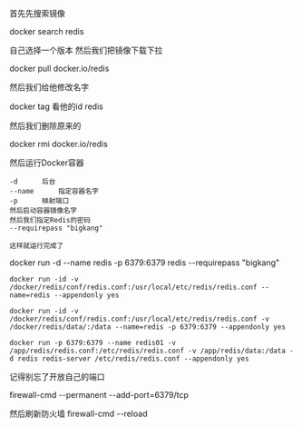 首先先搜索镜像

docker search redis

自己选择一个版本
然后我们把镜像下载下拉

docker pull docker.io/redis

然后我们给他修改名字

docker tag 看他的id  redis

然后我们删除原来的

docker rmi docker.io/redis

然后运行Docker容器

	-d 		后台
	--name		指定容器名字
	-p		映射端口
	然后启动容器镜像名字
	然后我们指定Redis的密码
	--requirepass "bigkang"
	
	这样就运行完成了

docker run -d --name redis -p 6379:6379 redis --requirepass "bigkang"

```shell
docker run -id -v /docker/redis/conf/redis.conf:/usr/local/etc/redis/redis.conf --name=redis --appendonly yes

docker run -id -v /docker/redis/conf/redis.conf:/usr/local/etc/redis/redis.conf -v /docker/redis/data/:/data --name=redis -p 6379:6379 --appendonly yes

docker run -p 6379:6379 --name redis01 -v /app/redis/redis.conf:/etc/redis/redis.conf -v /app/redis/data:/data -d redis redis-server /etc/redis/redis.conf --appendonly yes
```







记得别忘了开放自己的端口


firewall-cmd --permanent --add-port=6379/tcp

然后刷新防火墙
firewall-cmd --reload 